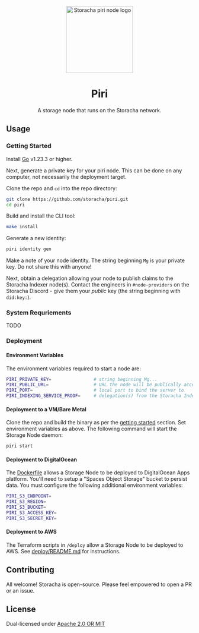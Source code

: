 <div align="center">
  <img src="https://w3s.link/ipfs/bafybeidgd53ksarusewxkmf54ojnrmhneamtcvpqa7n7mi73k6hc7qlwym/centipede.png" alt="Storacha piri node logo" width="180" />
  <h1>Piri</h1>
  <p>A storage node that runs on the Storacha network.</p>
</div>

## Usage

### Getting Started

Install [Go](https://go.dev) v1.23.3 or higher.

Next, generate a private key for your piri node. This can be done on any computer, not necessarily the deployment target.

Clone the repo and `cd` into the repo directory:

```sh
git clone https://github.com/storacha/piri.git
cd piri
```

Build and install the CLI tool:

```sh
make install
```

Generate a new identity:

```sh
piri identity gen
```

Make a note of your node identity. The string beginning `Mg` is your private key. Do not share this with anyone!

Next, obtain a delegation allowing your node to publish claims to the Storacha Indexer node(s). Contact the engineers in `#node-providers` on the Storacha Discord - give them your _public_ key (the string beginning with `did:key:`).

### System Requriements

TODO

### Deployment

#### Environment Variables

The environment variables required to start a node are:

```sh
PIRI_PRIVATE_KEY=                # string beginning Mg...
PIRI_PUBLIC_URL=                 # URL the node will be publically accessible at
PIRI_PORT=                       # local port to bind the server to
PIRI_INDEXING_SERVICE_PROOF=     # delegation(s) from the Storacha Indexing node(s)
```

#### Deployment to a VM/Bare Metal

Clone the repo and build the binary as per the [getting started](#getting-started) section. Set environment variables as above. The following command will start the Storage Node daemon:

```sh
piri start
```

#### Deployment to DigitalOcean

The [Dockerfile](./Dockerfile) allows a Storage Node to be deployed to DigitalOcean Apps platform. You'll need to setup a "Spaces Object Storage" bucket to persist data. You must configure the following additional environment variables:

```sh
PIRI_S3_ENDPOINT=
PIRI_S3_REGION=
PIRI_S3_BUCKET=
PIRI_S3_ACCESS_KEY=
PIRI_S3_SECRET_KEY=
```

#### Deployment to AWS

The Terraform scripts in `/deploy` allow a Storage Node to be deployed to AWS. See [deploy/README.md](./deploy/README.md) for instructions.

## Contributing

All welcome! Storacha is open-source. Please feel empowered to open a PR or an issue.

## License

Dual-licensed under [Apache 2.0 OR MIT](LICENSE.md)

